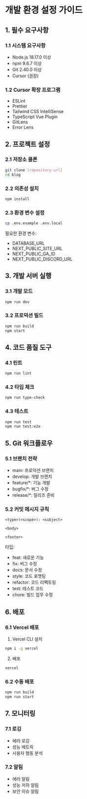 # 개발 환경 설정 가이드

## 1. 필수 요구사항
### 1.1 시스템 요구사항
- Node.js 18.17.0 이상
- npm 9.6.7 이상
- Git 2.40.0 이상
- Cursor (권장)

### 1.2 Cursor 확장 프로그램
- ESLint
- Prettier
- Tailwind CSS IntelliSense
- TypeScript Vue Plugin
- GitLens
- Error Lens

## 2. 프로젝트 설정
### 2.1 저장소 클론
```bash
git clone [repository-url]
cd blog
```

### 2.2 의존성 설치
```bash
npm install
```

### 2.3 환경 변수 설정
```bash
cp .env.example .env.local
```
필요한 환경 변수:
- DATABASE_URL
- NEXT_PUBLIC_SITE_URL
- NEXT_PUBLIC_GA_ID
- NEXT_PUBLIC_DISCORD_URL

## 3. 개발 서버 실행
### 3.1 개발 모드
```bash
npm run dev
```

### 3.2 프로덕션 빌드
```bash
npm run build
npm start
```

## 4. 코드 품질 도구
### 4.1 린트
```bash
npm run lint
```

### 4.2 타입 체크
```bash
npm run type-check
```

### 4.3 테스트
```bash
npm run test
npm run test:e2e
```

## 5. Git 워크플로우
### 5.1 브랜치 전략
- main: 프로덕션 브랜치
- develop: 개발 브랜치
- feature/*: 기능 개발
- bugfix/*: 버그 수정
- release/*: 릴리즈 준비

### 5.2 커밋 메시지 규칙
```
<type>(<scope>): <subject>

<body>

<footer>
```
타입:
- feat: 새로운 기능
- fix: 버그 수정
- docs: 문서 수정
- style: 코드 포맷팅
- refactor: 코드 리팩토링
- test: 테스트 코드
- chore: 빌드 업무 수정

## 6. 배포
### 6.1 Vercel 배포
1. Vercel CLI 설치
```bash
npm i -g vercel
```

2. 배포
```bash
vercel
```

### 6.2 수동 배포
```bash
npm run build
npm run start
```

## 7. 모니터링
### 7.1 로깅
- 에러 로깅
- 성능 메트릭
- 사용자 행동 분석

### 7.2 알림
- 에러 알림
- 성능 저하 알림
- 보안 이슈 알림 